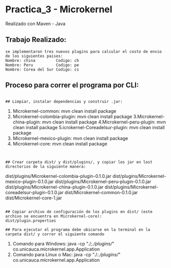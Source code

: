 # Practica_3 - Microkernel 

Realizado con Maven - Java

## Trabajo Realizado:
```
se implementaron tres nuevos plugins para calcular el costo de envio de los siguientes paises:
Nombre: china         Codigo: ch
Nombre: Peru          Codigo: pe
Nombre: Corea del Sur Codigo: cs
```
## Proceso para correr el programa por CLI:
```

## Limpiar, instalar dependencias y construir .jar:
```
1. Microkernel-common: 
mvn clean install package
2. Microkernel-colombia-plugin:
mvn clean install package 
3.Microkernel-china-plugin:
mvn clean install package 
4.Microkernel-peru-plugin:
mvn clean install package 
5.icrokernel-Coreadelsur-plugin:
mvn clean install package
6. Microkernel-mexico-plugin:
mvn clean install package 
7. Microkernel-core: 
mvn clean install package 
```


## Crear carpeta dist/ y dist/plugins/, y copiar los jar en lost directorios de la siguiente manera:
```
dist/plugins/Microkernel-colombia-plugin-0.1.0.jar
dist/plugins/Microkernel-mexico-plugin-0.1.0.jar
dist/plugins/Microkernel-peru-plugin-0.1.0.jar
dist/plugins/Microkernel-china-plugin-0.1.0.jar
dist/plugins/Microkernel-coreadelsur-plugin-0.1.0.jar
dist/Microkernel-common-0.1.0.jar
dist/Microkernel-core-1.jar
```

## Copiar archivo de configuración de los plugins en dist/ (este archivo se encuentra en Microkernel-core):
dist/plugin.properties

## Para ejecutar el programa debe ubicarse en la terminal en la carpeta dist/ y correr el siguiente comando
```
1. Comando para Windows:
java -cp "./*;./plugins/*" co.unicauca.microkernel.app.Application
2. Comando para Linux o Mac:
java -cp "./*:./plugins/*" co.unicauca.microkernel.app.Application
```

